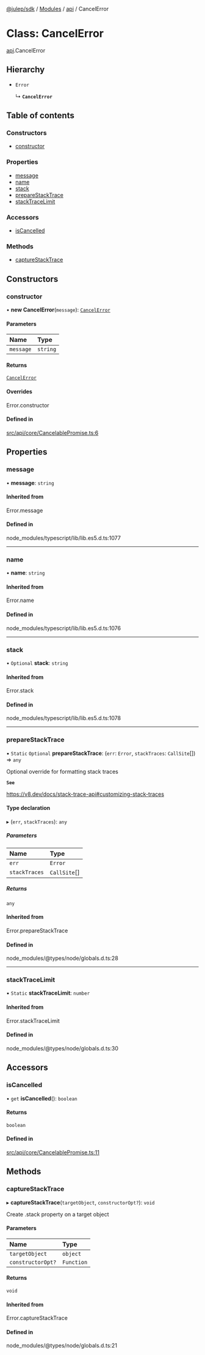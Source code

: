 [@julep/sdk](../README.md) / [Modules](../modules.md) / [api](../modules/api.md) / CancelError

# Class: CancelError

[api](../modules/api.md).CancelError

## Hierarchy

- `Error`

  ↳ **`CancelError`**

## Table of contents

### Constructors

- [constructor](api.CancelError.md#constructor)

### Properties

- [message](api.CancelError.md#message)
- [name](api.CancelError.md#name)
- [stack](api.CancelError.md#stack)
- [prepareStackTrace](api.CancelError.md#preparestacktrace)
- [stackTraceLimit](api.CancelError.md#stacktracelimit)

### Accessors

- [isCancelled](api.CancelError.md#iscancelled)

### Methods

- [captureStackTrace](api.CancelError.md#capturestacktrace)

## Constructors

### constructor

• **new CancelError**(`message`): [`CancelError`](api.CancelError.md)

#### Parameters

| Name | Type |
| :------ | :------ |
| `message` | `string` |

#### Returns

[`CancelError`](api.CancelError.md)

#### Overrides

Error.constructor

#### Defined in

[src/api/core/CancelablePromise.ts:6](https://github.com/julep-ai/julep/blob/5d511a426a68d72fa3161731bd7b7238bdff97e0/sdks/ts/src/api/core/CancelablePromise.ts#L6)

## Properties

### message

• **message**: `string`

#### Inherited from

Error.message

#### Defined in

node_modules/typescript/lib/lib.es5.d.ts:1077

___

### name

• **name**: `string`

#### Inherited from

Error.name

#### Defined in

node_modules/typescript/lib/lib.es5.d.ts:1076

___

### stack

• `Optional` **stack**: `string`

#### Inherited from

Error.stack

#### Defined in

node_modules/typescript/lib/lib.es5.d.ts:1078

___

### prepareStackTrace

▪ `Static` `Optional` **prepareStackTrace**: (`err`: `Error`, `stackTraces`: `CallSite`[]) => `any`

Optional override for formatting stack traces

**`See`**

https://v8.dev/docs/stack-trace-api#customizing-stack-traces

#### Type declaration

▸ (`err`, `stackTraces`): `any`

##### Parameters

| Name | Type |
| :------ | :------ |
| `err` | `Error` |
| `stackTraces` | `CallSite`[] |

##### Returns

`any`

#### Inherited from

Error.prepareStackTrace

#### Defined in

node_modules/@types/node/globals.d.ts:28

___

### stackTraceLimit

▪ `Static` **stackTraceLimit**: `number`

#### Inherited from

Error.stackTraceLimit

#### Defined in

node_modules/@types/node/globals.d.ts:30

## Accessors

### isCancelled

• `get` **isCancelled**(): `boolean`

#### Returns

`boolean`

#### Defined in

[src/api/core/CancelablePromise.ts:11](https://github.com/julep-ai/julep/blob/5d511a426a68d72fa3161731bd7b7238bdff97e0/sdks/ts/src/api/core/CancelablePromise.ts#L11)

## Methods

### captureStackTrace

▸ **captureStackTrace**(`targetObject`, `constructorOpt?`): `void`

Create .stack property on a target object

#### Parameters

| Name | Type |
| :------ | :------ |
| `targetObject` | `object` |
| `constructorOpt?` | `Function` |

#### Returns

`void`

#### Inherited from

Error.captureStackTrace

#### Defined in

node_modules/@types/node/globals.d.ts:21

